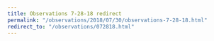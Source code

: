 ```yaml
---
title: Observations 7-28-18 redirect
permalink: "/observations/2018/07/30/observations-7-28-18.html"
redirect_to: "/observations/072818.html"
---
```


